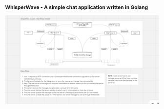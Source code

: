 <h3> WhisperWave - A simple chat application written in Golang </h3>

![2-user system design](media\image.png)
